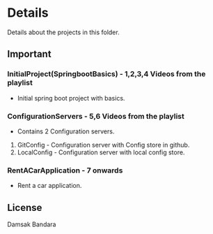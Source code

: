 # Details

Details about the projects in this folder.

## Important 

### InitialProject(SpringbootBasics) - 1,2,3,4 Videos from the playlist
- Initial spring boot project with basics. 

### ConfigurationServers - 5,6 Videos from the playlist
- Contains 2 Configuration servers. 

1) GitConfig - Configuration server with Config store in github. 
2) LocalConfig - Configuration server with local config store. 

### RentACarApplication - 7 onwards 
- Rent a car application. 

## License
Damsak Bandara